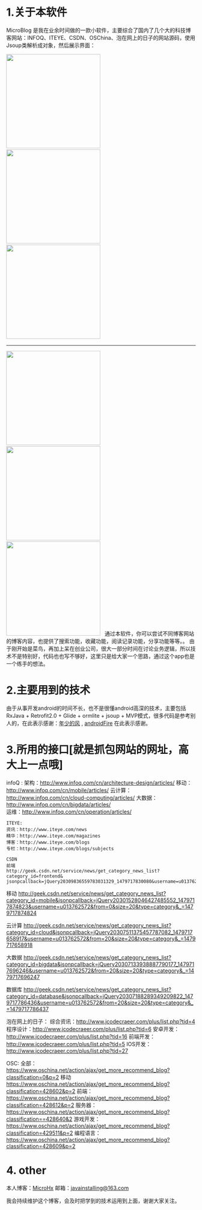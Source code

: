 
# 1.关于本软件
   MicroBlog 是我在业余时间做的一款小软件，主要综合了国内了几个大的科技博客网站：INFOQ、ITEYE、CSDN、OSChina、泡在网上的日子的网站源码，使用Jsoup类解析成对象，然后展示界面：<br/>
   
   <img src="pictures/p1.png" width="250px"/>&nbsp;&nbsp;
   <img src="pictures/p2.png" width="250px"/>&nbsp;&nbsp;
   <img src="pictures/p3.png" width="250px"/>&nbsp;&nbsp;
   <hr/>
   <img src="pictures/p4.png" width="250px"/>&nbsp;&nbsp;
   <img src="pictures/p5.png" width="250px"/>&nbsp;&nbsp;
   <img src="pictures/p6.png" width="250px"/>&nbsp;&nbsp;
   通过本软件，你可以尝试不同博客网站的博客内容，也提供了搜索功能，收藏功能，阅读记录功能，分享功能等等。。
   由于刚开始是菜鸟，再加上呆在创业公司，很大一部分时间在讨论业务逻辑，所以技术不是特别好，代码也也写不够好，这里只是给大家一个思路，通过这个app也是一个练手的想法。
   
# 2.主要用到的技术
   由于从事开发android的时间不长，也不是很懂android高深的技术，主要包括RxJava + Retrofit2.0 + Glide + ormlite + jsoup + MVP模式，很多代码是参考别人的，在此表示感谢：<a href='http://blog.csdn.net/brian512/article/details/51558809'>年少的风</a> , <a href='https://github.com/jaydenxiao2016/AndroidFire'>androidFire</a> 在此表示感谢。
   
   
# 3.所用的接口[就是抓包网站的网址，高大上一点哦]
   infoQ :
   架构：http://www.infoq.com/cn/architecture-design/articles/
   移动：http://www.infoq.com/cn/mobile/articles/
   云计算：http://www.infoq.com/cn/cloud-computing/articles/
   大数据：http://www.infoq.com/cn/bigdata/articles/  
   运维：http://www.infoq.com/cn/operation/articles/


    ITEYE:
    资讯：http://www.iteye.com/news
    精华：http://www.iteye.com/magazines
    博客：http://www.iteye.com/blogs
    专栏：http://www.iteye.com/blogs/subjects

    CSDN
    前端
    http://geek.csdn.net/service/news/get_category_news_list?category_id=frontend& jsonpcallback=jQuery20309836559783031329_1479717830080&username=u013762572&from=20&size=20&type=category&_=1479717830081

   移动
   http://geek.csdn.net/service/news/get_category_news_list?category_id=mobile&jsonpcallback=jQuery20301528046427485552_1479717874823&username=u013762572&from=0&size=20&type=category&_=1479717874824

   云计算
   http://geek.csdn.net/service/news/get_category_news_list?category_id=cloud&jsonpcallback=jQuery20307511375457787082_1479717658917&username=u013762572&from=20&size=20&type=category&_=1479717658918

   大数据
   http://geek.csdn.net/service/news/get_category_news_list?category_id=bigdata&jsonpcallback=jQuery20307133938887790177_1479717696246&username=u013762572&from=20&size=20&type=category&_=1479717696247

   数据库
   http://geek.csdn.net/service/news/get_category_news_list?category_id=database&jsonpcallback=jQuery20307188289349209822_1479717786436&username=u013762572&from=20&size=20&type=category&_=1479717786437


   泡在网上的日子：
   综合资讯：http://www.jcodecraeer.com/plus/list.php?tid=4
   程序设计：http://www.jcodecraeer.com/plus/list.php?tid=6
   安卓开发：http://www.jcodecraeer.com/plus/list.php?tid=16
   前端开发：http://www.jcodecraeer.com/plus/list.php?tid=5
   IOS开发： http://www.jcodecraeer.com/plus/list.php?tid=27

   OSC:
   全部：https://www.oschina.net/action/ajax/get_more_recommend_blog?classification=0&p=2
   移动  https://www.oschina.net/action/ajax/get_more_recommend_blog?classification=428602&p=2
   前端：https://www.oschina.net/action/ajax/get_more_recommend_blog?classification=428612&p=2
   服务器：https://www.oschina.net/action/ajax/get_more_recommend_blog?classification==428640&2
   游戏开发：https://www.oschina.net/action/ajax/get_more_recommend_blog?classification=429511&p=2
   编程语言：https://www.oschina.net/action/ajax/get_more_recommend_blog?classification=428609&p=2
   
# 4. other
   本人博客：<a href='http://blog.csdn.net/u013762572'>MicroHx</a>
   邮箱：javainstalling@163.com
   
   我会持续维护这个博客，会及时把学到的技术运用到上面，谢谢大家关注。   
